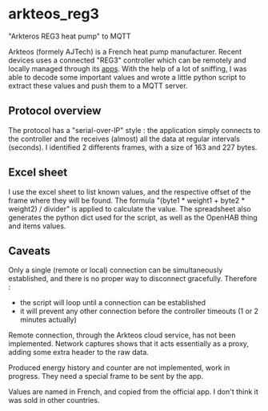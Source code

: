 # arkteos_reg3
"Arkteros REG3 heat pump" to MQTT

Arkteos (formely AJTech) is a French heat pump manufacturer.
Recent devices uses a connected "REG3" controller which can be remotely and locally managed through its 
[apps](https://espaceclientarkteos.arkteos.com/mes-applications/). 
With the help of a lot of sniffing, I was able to decode some important values and wrote a little python script to extract these values and push them to a MQTT server.

## Protocol overview
The protocol has a "serial-over-IP" style : the application simply connects to the controller and the receives (almost) all the data at regular intervals (seconds).
I identified 2 differents frames, with a size of 163 and 227 bytes.

## Excel sheet
I use the excel sheet to list known values, and the respective offset of the frame where they will be found. 
The formula "(byte1 \* weight1 + byte2 \* weight2) / divider" is applied to calculate the value.
The spreadsheet also generates the python dict used for the script, as well as the OpenHAB thing and items values.

## Caveats
Only a single (remote or local) connection can be simultaneously established, and there is no proper way to disconnect gracefully. Therefore :
 - the script will loop until a connection can be established
 - it will prevent any other connection before the controller timeouts (1 or 2 minutes actually)

Remote connection, through the Arkteos cloud service, has not been implemented. Network captures shows that it acts essentially as a proxy, adding some extra header to the raw data.

Produced energy history and counter are not implemented, work in progress. They need a special frame to be sent by the app.

Values are named in French, and copied from the official app. I don't think it was sold in other countries.
